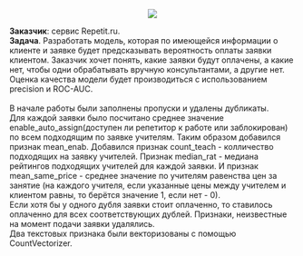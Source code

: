 <p align="center">
  <img src="https://repetit.ru/_img/master/logo-desktop.webp" />
</p>

**Заказчик**: сервис Repetit.ru.\
**Задача**. Разработать модель, которая по имеющейся информации о клиенте и заявке будет предсказывать вероятность оплаты заявки клиентом. Заказчик хочет понять, какие заявки будут оплачены, а какие нет, чтобы одни обрабатывать вручную консультантами, а другие нет. Оценка качества модели будет производиться с использованием precision и ROC-AUC.\
\
В начале работы были заполнены пропуски и удалены дубликаты. \
Для каждой заявки было посчитано среднее значение enable_auto_assign(доступен ли репетитор к работе или заблокирован) по всем подходящим по заявке учителям. Таким образом добавился признак mean_enab. Добавился признак count_teach - колличество подходящих на заявку учителей. Признак median_rat - медиана рейтингов подходящих учителей для каждой заявки. И признак mean_same_price - среднее значение по учителям равенства цен за занятие (на каждого учителя, если указанные цены между учителем и клиентом равны, то берётся значение 1, если нет - 0).\
Если хотя бы у одного дубля заявки стоит оплаченно, то ставилось оплаченно для всех соответствующих дублей.
Признаки, неизвестные на момент подачи заявки удалялись.\
Два текстовых признака были векторизованы с помощью CountVectorizer. 
